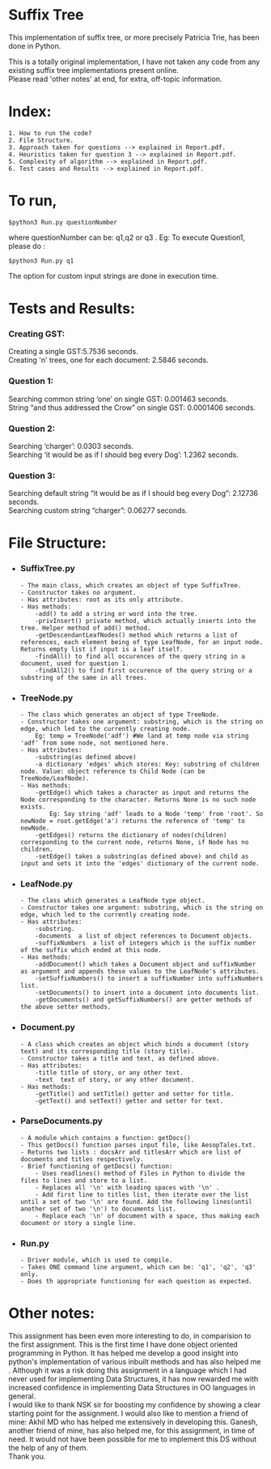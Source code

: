 # Suffix Tree
This implementation of suffix tree, or more precisely Patricia Trie, has been done in Python.

This is a totally original implementation, I have not taken any code from any existing suffix tree implementations present online.<br>
Please read 'other notes' at end, for extra, off-topic information.

# Index: 
	1. How to run the code? 
	2. File Structure.
	3. Approach taken for questions --> explained in Report.pdf.
	4. Heuristics taken for question 3 --> explained in Report.pdf.
	5. Complexity of algorithm --> explained in Report.pdf.
	6. Test cases and Results --> explained in Report.pdf.

# To run,
```
$python3 Run.py questionNumber
```
where questionNumber can be: q1,q2 or q3 .
Eg: To execute Question1, please do :
```
$python3 Run.py q1
```
The option for custom input strings are done in execution time.

# Tests and Results: <all are average times>
### Creating GST:
 Creating a single GST:5.7536 seconds.<br>
 Creating 'n' trees, one for each document: 2.5846 seconds. 

### Question 1:
 Searching common string ‘one’ on single GST: 0.001463 seconds.<br>
 String “and thus addressed the Crow” on single GST: 0.0001406 seconds.

### Question 2:
Searching ‘charger’: 0.0303 seconds.<br>
Searching ‘it would be as if I should beg every Dog’: 1.2362 seconds.

### Question 3:
Searching default string “it would be as if I should beg every Dog”: 2.12736
seconds.<br>
Searching custom string “charger”: 0.06277 seconds.

# File Structure: 
  - ### SuffixTree.py
  		- The main class, which creates an object of type SuffixTree. 
  		- Constructor takes no argument.
  		- Has attributes: root as its only attribute.
  		- Has methods: 
  			-add() to add a string or word into the tree.
  			-privInsert() private method, which actually inserts into the tree. Helper method of add() method.
  			-getDescendantLeafNodes() method which returns a list of references, each element being of type LeafNode, for an input node. Returns empty list if input is a leaf itself.
  			-findAll() to find all occurences of the query string in a document, used for question 1.
  			-findAll2() to find first occurence of the query string or a substring of the same in all trees.

  - ### TreeNode.py
  		- The class which generates an object of type TreeNode.
  		- Constructor takes one argument: substring, which is the string on edge, which led to the currently creating node.
  			Eg: temp = TreeNode('adf') #We land at temp node via string 'adf' from some node, not mentioned here.
  		- Has attributes: 
			-substring(as defined above)
			-a dictionary 'edges' which stores: Key: substring of children node. Value: object reference to Child Node (can be TreeNode/LeafNode).
  		- Has methods:
  			-getEdge() which takes a character as input and returns the Node corresponding to the character. Returns None is no such node exists.
  				Eg: Say string 'adf' leads to a Node 'temp' from 'root'. So newNode = root.getEdge('a') returns the reference of 'temp' to newNode.
  			-getEdges() returns the dictionary of nodes(children) corresponding to the current node, returns None, if Node has no children.
  			-setEdge() takes a substring(as defined above) and child as input and sets it into the 'edges' dictionary of the current node.

  - ### LeafNode.py
  		- The class which generates a LeafNode type object.
  		- Constructor takes one argument: substring, which is the string on edge, which led to the currently creating node.
  		- Has attributes: 
  			-substring.
  			-documents  a list of object references to Document objects.
  			-suffixNumbers  a list of integers which is the suffix number of the suffix which ended at this node.
  		- Has methods:
  			-addDocument() which takes a Document object and suffixNumber as argument and appends these values to the LeafNode's attributes.
  			-setSuffixNumbers() to insert a suffixNumber into suffixNumbers list.
  			-setDocuments() to insert into a document into documents list.
  			-getDocuments() and getSuffixNumbers() are getter methods of the above setter methods.

  - ### Document.py
  		- A class which creates an object which binds a document (story text) and its corresponding title (story title).
  		- Constructor takes a title and text, as defined above.
  		- Has attributes: 
  			-title title of story, or any other text.
  			-text  text of story, or any other document.
  		- Has methods:
  			-getTitle() and setTitle() getter and setter for title.
  			-getText() and setText() getter and setter for text.

  - ### ParseDocuments.py
  		- A module which contains a function: getDocs()
  		- This getDocs() function parses input file, like AesopTales.txt.
  		- Returns two lists : docsArr and titlesArr which are list of documents and titles respectively.
  		- Brief functioning of getDocs() function: 
  			- Uses readlines() method of Files in Python to divide the files to lines and store to a list.
  			- Replaces all '\n' with leading spaces with '\n' .
  			- Add first line to titles list, then iterate over the list until a set of two '\n' are found. Add the following lines(until another set of two '\n') to documents list.
  			- Replace each '\n' of document with a space, thus making each document or story a single line. 
  
  - ### Run.py
  		- Driver module, which is used to compile.
  		- Takes ONE command line argument, which can be: 'q1', 'q2', 'q3' only.
  		- Does th appropriate functioning for each question as expected.


# Other notes:
This assignment has been even more interesting to do, in comparision to the first assignment. This is the first time I have done object oriented programming in Python. It has helped me develop a good insight into python's implementation of various inbuilt methods and has also helped me . Although it was a risk doing this assignment in a language which I had never used for implementing Data Structures, it has now rewarded me with increased confidence in implementing Data Structures in OO languages in general. <br>
I would like to thank NSK sir for boosting my confidence by showing a clear starting point for the assignment. I would also like to mention a friend of mine: Akhil MD who has helped me extensively in developing this. Ganesh, another friend of mine, has also helped me, for this assignment, in time of need. It would not have been possible for me to implement this DS without the help of any of them. <br>
Thank you.
